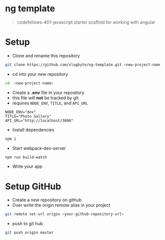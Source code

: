 ng template
=======
> codefellows-401-javascript starter scaffold for working with angular

# Setup
* Clone and rename this repository
``` bash
git clone https://github.com/slugbyte/ng-template.git <new-project-name>
```
* cd into your new repository
``` bash
cd  <new-project-name>
```
* Create a **.env** file in your repository 
 * this file will **not** be tracked by git
 * requires `NODE_ENV`, `TITLE`, and `API_URL`
``` .env
NODE_ENV="dev"
TITLE="Photo Gallery"
API_URL="http://localhost/3000"
```
* Install dependencies
``` bash
npm i
```
* Start webpack-dev-server
``` bash
npm run build-watch
```
* Write your app

# Setup GitHub
* Create a new repository on github
* Over write the origin remote alias in your project
``` bash
git remote set-url origin <your-github-repository-url>
```
* push to git hub
``` bash
git push origin master
```
